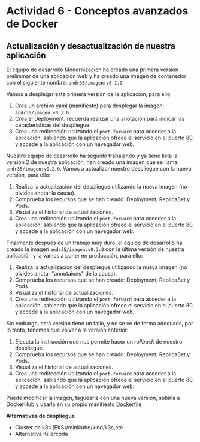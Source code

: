 # Actividad 6 - Conceptos avanzados de Docker 

## Actualización y desactualización de nuestra aplicación

El equipo de desarrollo Modernizacion ha creado una primera versión preliminar de una aplicación web y ha creado una imagen de contenedor con el siguiente nombre: `andr35/imagen:v0.1.0`.

Vamos a desplegar esta primera versión de la aplicación, para ello:

1. Crea un archivo yaml (manifiesto) para desplegar la imagen: `andr35/imagen:v0.1.0`.
2. Crea el Deployment, recuerda realizar una anotación para indicar las características del despliegue.
3. Crea una redirección utilizando el `port-forward` para acceder a la aplicación, sabiendo que la aplicación ofrece el servicio en el puerto 80, y accede a la aplicación con un navegador web.

Nuestro equipo de desarrollo ha seguido trabajando y ya tiene lista la versión 2 de nuestra aplicación, han creado una imagen que se llama: `andr35/imagen:v0.2.0`. Vamos a actualizar nuestro despliegue con la nueva versión, para ello:

1. Realiza la actualización del despliegue utilizando la nueva imagen (no olvides anotar la causa).
2. Comprueba los recursos que se han creado: Deployment, ReplicaSet y Pods.
3. Visualiza el historial de actualizaciones.
4. Crea una redirección utilizando el `port-forward` para acceder a la aplicación, sabiendo que la aplicación ofrece el servicio en el puerto 80, y accede a la aplicación con un navegador web.

Finalmente después de un trabajo muy duro, el equipo de desarrollo ha creado la imagen `andr35/imagen:v0.3.0` con la última versión de nuestra aplicación y la vamos a poner en producción, para ello:

1. Realiza la actualización del despliegue utilizando la nueva imagen (no olvides anotar "annotaions" de la causa).
2. Comprueba los recursos que se han creado: Deployment, ReplicaSet y Pods.
3. Visualiza el historial de actualizaciones.
4. Crea una redirección utilizando el `port-forward` para acceder a la aplicación, sabiendo que la aplicación ofrece el servicio en el puerto 80, y accede a la aplicación con un navegador web.

Sin embargo, está versión tiene un fallo, y no se ve de forma adecuada, por lo tanto, tenemos que volver a la versión anterior:

1. Ejecuta la instrucción que nos permite hacer un *rollback* de nuestro despliegue.
2. Comprueba los recursos que se han creado: Deployment, ReplicaSet y Pods.
3. Visualiza el historial de actualizaciones.
4. Crea una redirección utilizando el `port-forward` para acceder a la aplicación, sabiendo que la aplicación ofrece el servicio en el puerto 80, y accede a la aplicación con un navegador web.



Puede modificar la imagen, taguearla con una nueva versión, subirla a DockerHub y usarla en su propio manifiesto [Dockerfile](v0.3.0)



**Alternativas de despliegue**
- Cluster de k8s (EKS)/minikube/kind/k3s,etc
- Alternativa Killercoda
